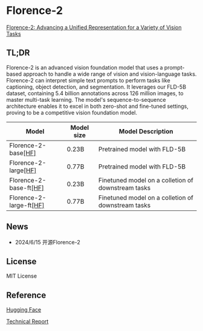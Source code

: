 # Florence-2
[Florence-2: Advancing a Unified Representation for a Variety of Vision Tasks](https://arxiv.org/abs/2311.06242)

##  TL;DR

Florence-2 is an advanced vision foundation model that uses a prompt-based approach to handle a wide range of vision and vision-language tasks. Florence-2 can interpret simple text prompts to perform tasks like captioning, object detection, and segmentation. It leverages our FLD-5B dataset, containing 5.4 billion annotations across 126 million images, to master multi-task learning. The model's sequence-to-sequence architecture enables it to excel in both zero-shot and fine-tuned settings, proving to be a competitive vision foundation model.

| Model                                                                           | Model size | Model Description                                  | 
|---------------------------------------------------------------------------------|------------|----------------------------------------------------|  
| Florence-2-base[[HF]](https://huggingface.co/microsoft/Florence-2-base)         | 0.23B      | Pretrained model with FLD-5B                       |
| Florence-2-large[[HF]](https://huggingface.co/microsoft/Florence-2-large)       | 0.77B      | Pretrained model with FLD-5B                       |
| Florence-2-base-ft[[HF]](https://huggingface.co/microsoft/Florence-2-base-ft)   | 0.23B      | Finetuned model on a colletion of downstream tasks |
| Florence-2-large-ft[[HF]](https://huggingface.co/microsoft/Florence-2-large-ft) | 0.77B      | Finetuned model on a colletion of downstream tasks |

## News
- 2024/6/15 开源Florence-2

## License 
MIT License


## Reference
[Hugging Face](https://huggingface.co/collections/microsoft/florence-6669f44df0d87d9c3bfb76de)

[Technical Report ](https://arxiv.org/abs/2311.06242)





